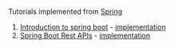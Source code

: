Tutorials implemented from [Spring](https://spring.io/guides)

1. [Introduction to spring boot](https://spring.io/quickstart) - [implementation](/Hello-World)
1. [Spring Boot Rest APIs](https://spring.io/guides/gs/rest-service#scratch) - [implementation](/Rest-APIs)